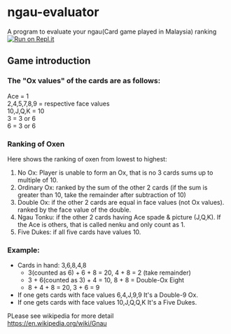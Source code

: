 # ngau-evaluator
A program to evaluate your ngau(Card game played in Malaysia) ranking<br>
[![Run on Repl.it](https://repl.it/badge/github/wongcheehong/ngau-evaluator)](https://repl.it/github/wongcheehong/ngau-evaluator)

## Game introduction

### The "Ox values" of the cards are as follows:
Ace = 1<br>
2,4,5,7,8,9 = respective face values<br>
10,J,Q,K = 10<br>
3 = 3 or 6<br>
6 = 3 or 6<br>

### Ranking of Oxen
Here shows the ranking of oxen from lowest to highest:<br>
1. No Ox: Player is unable to form an Ox, that is no 3 cards sums up to multiple of 10.<br>
2. Ordinary Ox: ranked by the sum of the other 2 cards (if the sum is greater than 10, take the remainder after subtraction of 10)<br>
3. Double Ox: if the other 2 cards are equal in face values (not Ox values). ranked by the face value of the double.<br>
3. Ngau Tonku: if the other 2 cards having Ace spade & picture (J,Q,K). If the Ace is others, that is called nenku and only count as 1.<br>
4. Five Dukes: if all five cards have values 10.<br>

### Example:
* Cards in hand: 3,6,8,4,8<br>
  * 3(counted as 6) + 6 + 8 = 20, 4 + 8 = 2 (take remainder)<br>
  * 3 + 6(counted as 3) + 4 = 10, 8 + 8 = Double-Ox Eight<br>
  * 8 + 4 + 8 = 20, 3 + 6 = 9<br>
* If one gets cards with face values 6,4,J,9,9 It's a Double-9 Ox.<br>
* If one gets cards with face values 10,J,Q,Q,K It's a Five Dukes.<br>

PLease see wikipedia for more detail<br>
https://en.wikipedia.org/wiki/Gnau
